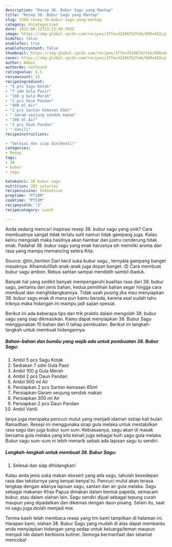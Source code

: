 ```yaml
---
description: "Resep 38. Bubur Sagu yang Mantap"
title: "Resep 38. Bubur Sagu yang Mantap"
slug: 1560-resep-38-bubur-sagu-yang-mantap
category: Uncategorized
date: 2022-06-12T23:23:49.593Z
image: https://img-global.cpcdn.com/recipes/3ffecd32067b2fe6/680x482cq70/38-bubur-sagu-foto-resep-utama.jpg
hideToc: false
enableToc: true
enableTocContent: false
thumbnail: https://img-global.cpcdn.com/recipes/3ffecd32067b2fe6/680x482cq70/38-bubur-sagu-foto-resep-utama.jpg
cover: https://img-global.cpcdn.com/recipes/3ffecd32067b2fe6/680x482cq70/38-bubur-sagu-foto-resep-utama.jpg
author: Admin
authorAv: notfound
ratingvalue: 4.5
reviewcount: 15
recipeingredient:
- "5 pcs Sagu Kotak"
- "7 sdm Gula Pasir"
- "100 g Gula Merah"
- "2 pcs Daun Pandan"
- "900 ml Air"
- "2 pcs Santan kemasan 65ml"
- " Garam seujung sendok makan"
- "300 ml Air"
- "2 pcs Daun Pandan"
- " Vanili"
recipeinstructions:

- "Selesai dan siap dinikmati!"
categories:
- Resep
tags:
- 38
- bubur
- sagu

katakunci: 38 bubur sagu 
nutrition: 282 calories
recipecuisine: Indonesian
preptime: "PT10M"
cooktime: "PT53M"
recipeyield: "3"
recipecategory: Lunch

---
```





Anda sedang mencari inspirasi resep 38. bubur sagu yang unik? Cara membuatnya sangat tidak terlalu sulit namun tidak gampang juga. Kalau keliru mengolah maka hasilnya akan hambar dan justru cenderung tidak enak. Padahal 38. bubur sagu yang enak harusnya sih memiliki aroma dan rasa yang mampu memancing selera Kita.





Source: @tin_tientien Dari kecil suka bubur sagu., ternyata gampang banget masaknya. Alhamdulillah anak-anak juga doyan banget. 😍 Cara membuat bubur sagu ambon. Rebus santan sampai mendidih sambil diaduk.

Banyak hal yang sedikit banyak mempengaruhi kualitas rasa dari 38. bubur sagu, pertama dari jenis bahan, kedua pemilihan bahan segar hingga cara membuat dan menghidangkannya. Tidak usah pusing jika mau menyiapkan 38. bubur sagu enak di mana pun kamu berada, karena asal sudah tahu triknya maka hidangan ini mampu jadi sajian spesial.






Berikut ini ada beberapa tips dan trik praktis dalam mengolah 38. bubur sagu yang siap dikreasikan. Kamu dapat menyiapkan 38. Bubur Sagu menggunakan 10 bahan dan 0 tahap pembuatan. Berikut ini langkah-langkah untuk membuat hidangannya.

<!--inarticleads1-->

##### Bahan-bahan dan bumbu yang wajib ada untuk pembuatan 38. Bubur Sagu:

1. Ambil 5 pcs Sagu Kotak
1. Sediakan 7 sdm Gula Pasir
1. Ambil 100 g Gula Merah
1. Ambil 2 pcs Daun Pandan
1. Ambil 900 ml Air
1. Persiapkan 2 pcs Santan kemasan 65ml
1. Persiapkan  Garam seujung sendok makan
1. Persiapkan 300 ml Air
1. Persiapkan 2 pcs Daun Pandan
1. Ambil  Vanili


Ianya juga merupaka pencuci mulut yang menjadi idaman setiap kali bulan Ramadhan. Resepi ini menggunaka sirap gula melaka untuk mestabilkan rasa sagu dan juga bubur sum sum. Kebiasaanya, sagu akan di masak bersama gula melaka yang kita kenali juga sebagai kuih sagu gula melaka. Bubur sagu sum-sum ni lebih menarik sebab ada lapisan sagu tu sendiri. 

<!--inarticleads2-->

##### Langkah-langkah untuk membuat 38. Bubur Sagu:


1. Selesai dan siap dihidangkan!

Kalau anda jenis suka makan dessert yang ada sagu, tahulah kesedepan rasa dan teksturnya yang kenyal-kenyal tu. Pencuci mulut akan terasa lengkap dengan adanya lapisan sagu, santan dan air gula melaka. Sagu sebagai makanan Khas Papua dimakan dalam bentuk papeda, semacam bubur, atau dalam olahan lain. Sagu sendiri dijual sebagai tepung curah maupun yang dipadatkan dan dikemas dengan daun pisang. Selain itu, saat ini sagu juga diolah menjadi mie. 

Terima kasih telah membaca resep yang tim kami tampilkan di halaman ini. Harapan kami, olahan 38. Bubur Sagu yang mudah di atas dapat membantu anda menyiapkan hidangan yang sedap untuk keluarga/teman maupun menjadi ide dalam berbisnis kuliner. Semoga bermanfaat dan selamat mencoba!
